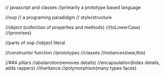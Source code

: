 // javascript and classes
//primarily a prototype based language

//oop // a programing paradidgm  // style/structure

//object (collection of properties and methods)
//(toLowerCase)
//(promises)

//parts of oop
//object literal

//constructor function
//prototypes
//classes
//instances(new,this)

//##4 pillars
//abstarction(removes details)
//encapsulation(hides details, adds rappers)
//iheritance
//polymorphism(many types faces)